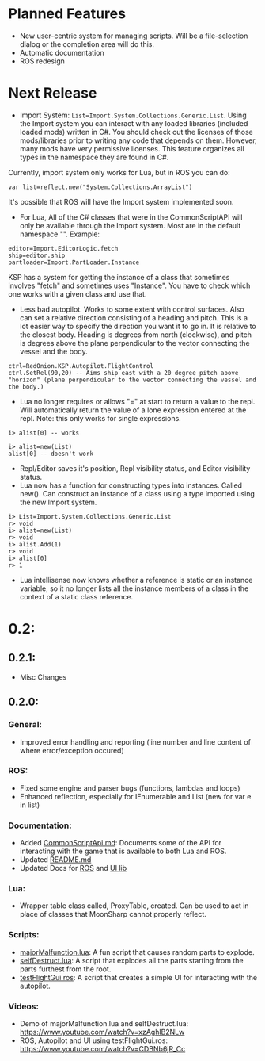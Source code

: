 # Planned Features
- New user-centric system for managing scripts. Will be a file-selection dialog or the completion area will do this.
- Automatic documentation
- ROS redesign

# Next Release
- Import System: `List=Import.System.Collections.Generic.List`. Using the Import system you can interact with any loaded
libraries (included loaded mods) written in C#. You should check out the licenses of those mods/libraries prior to writing any code that depends on them. However, many mods have very permissive licenses. This feature organizes all types in the namespace they are found in C#.

Currently, import system only works for Lua, but in ROS you can do:
```
var list=reflect.new("System.Collections.ArrayList")
```
It's possible that ROS will have the Import system implemented soon.

- For Lua, All of the C# classes that were in the CommonScriptAPI will only be available through the Import system. Most are in the default namespace "". Example:
```
editor=Import.EditorLogic.fetch
ship=editor.ship
partloader=Import.PartLoader.Instance
```
KSP has a system for getting the instance of a class that sometimes involves "fetch" and sometimes uses "Instance". You have to check which one works with a given class and use that.

- Less bad autopilot. Works to some extent with control surfaces. Also can set a relative direction consisting of a heading
and pitch. This is a lot easier way to specify the direction you want it to go in. It is relative to the closest body.
Heading is degrees from north (clockwise), and pitch is degrees above the plane perpendicular to the vector connecting the vessel and the body.

```
ctrl=RedOnion.KSP.Autopilot.FlightControl
ctrl.SetRel(90,20) -- Aims ship east with a 20 degree pitch above "horizon" (plane perpendicular to the vector connecting the vessel and the body.)
```

- Lua no longer requires or allows "=" at start to return a value to the repl. Will automatically return the value of a lone expression entered at the repl. Note:  this only works for single expressions.
```
i> alist[0] -- works
```
```
i> alist=new(List)
alist[0] -- doesn't work
```
- Repl/Editor saves it's position, Repl visibility status, and Editor visibility status.
- Lua now has a function for constructing types into instances. Called new(). Can construct an instance of a class using a type imported using the new Import system.
```
i> List=Import.System.Collections.Generic.List
r> void
i> alist=new(List)
r> void
i> alist.Add(1)
r> void
i> alist[0]
r> 1
```

- Lua intellisense now knows whether a reference is static or an instance variable, so it no longer lists all the instance members of a class in the context of a static class reference.

# 0.2:
## 0.2.1:
- Misc Changes

## 0.2.0:
### General:
- Improved error handling and reporting (line number and line content of where error/exception occured)

### ROS:
- Fixed some engine and parser bugs (functions, lambdas and loops)
- Enhanced reflection, especially for IEnumerable and List (new for var e in list)

### Documentation:
- Added [CommonScriptApi.md](https://github.com/evandisoft/RedOnion/blob/master/CommonScriptApi.md): Documents some of the API for interacting with the game that is available to both Lua and ROS.
- Updated [README.md](README.md)
- Updated Docs for [ROS](https://github.com/evandisoft/RedOnion/blob/master/RedOnion.Script/README.md) and [UI lib](RedOnion.UI/README.md)

### Lua:
- Wrapper table class called, ProxyTable, created. Can be used to act in place of classes that MoonSharp cannot properly reflect.

### Scripts:
- [majorMalfunction.lua](https://github.com/evandisoft/RedOnion/blob/master/GameData/RedOnion/Scripts/majorMalfunction.lua): A fun script that causes random parts to explode.
- [selfDestruct.lua](https://github.com/evandisoft/RedOnion/blob/master/GameData/RedOnion/Scripts/selfDestruct.lua): A script that explodes all the parts starting from the parts furthest from the root.
- [testFlightGui.ros](https://github.com/evandisoft/RedOnion/blob/master/GameData/RedOnion/Scripts/testFlightGui.ros): A script that creates a simple UI for interacting with the autopilot.

### Videos:
- Demo of majorMalfunction.lua and selfDestruct.lua: https://www.youtube.com/watch?v=xzAghlB2NLw
- ROS, Autopilot and UI using testFlightGui.ros: https://www.youtube.com/watch?v=CDBNb6jR_Cc 
